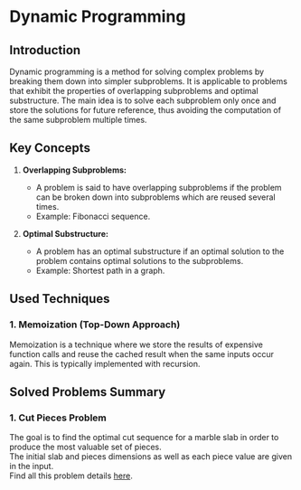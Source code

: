 # Dynamic Programming


## Introduction

Dynamic programming is a method for solving complex problems by breaking them down into simpler subproblems. It is applicable to problems that exhibit the properties of overlapping subproblems and optimal substructure. The main idea is to solve each subproblem only once and store the solutions for future reference, thus avoiding the computation of the same subproblem multiple times.

## Key Concepts

1. **Overlapping Subproblems:**
   - A problem is said to have overlapping subproblems if the problem can be broken down into subproblems which are reused several times.
   - Example: Fibonacci sequence.

2. **Optimal Substructure:**
   - A problem has an optimal substructure if an optimal solution to the problem contains optimal solutions to the subproblems.
   - Example: Shortest path in a graph.

## Used Techniques

### 1. Memoization (Top-Down Approach)

Memoization is a technique where we store the results of expensive function calls and reuse the cached result when the same inputs occur again. This is typically implemented with recursion.

## Solved Problems Summary

### 1. Cut Pieces Problem

The goal is to find the optimal cut sequence for a marble slab in order to produce the most valuable set of pieces.<br>
The initial slab and pieces dimensions as well as each piece value are given in the input.<br>
Find all this problem details [here](./cut-pieces-problem/).